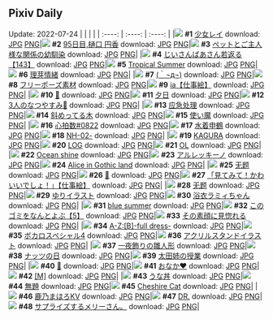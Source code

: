 ## Pixiv Daily
Update: 2022-07-24
|      |      |      |
| :----: | :----: | :----: |
|![](https://pixiv.microyu.workers.dev/c/240x480/img-master/img/2022/07/22/00/26/41/99896489_p0_master1200.jpg) **#1** [少女レイ](https://www.pixiv.net/artworks/99896489) download: [JPG](https://pixiv.microyu.workers.dev/img-original/img/2022/07/22/00/26/41/99896489_p0.jpg) [PNG](https://pixiv.microyu.workers.dev/img-original/img/2022/07/22/00/26/41/99896489_p0.png)|![](https://pixiv.microyu.workers.dev/c/240x480/img-master/img/2022/07/22/00/00/34/99895500_p0_master1200.jpg) **#2** [95日目,樋口 円香](https://www.pixiv.net/artworks/99895500) download: [JPG](https://pixiv.microyu.workers.dev/img-original/img/2022/07/22/00/00/34/99895500_p0.jpg) [PNG](https://pixiv.microyu.workers.dev/img-original/img/2022/07/22/00/00/34/99895500_p0.png)|![](https://pixiv.microyu.workers.dev/c/240x480/img-master/img/2022/07/22/00/00/30/99895483_p0_master1200.jpg) **#3** [ペットとご主人様な関係の幼馴染](https://www.pixiv.net/artworks/99895483) download: [JPG](https://pixiv.microyu.workers.dev/img-original/img/2022/07/22/00/00/30/99895483_p0.jpg) [PNG](https://pixiv.microyu.workers.dev/img-original/img/2022/07/22/00/00/30/99895483_p0.png)|
|![](https://pixiv.microyu.workers.dev/c/240x480/img-master/img/2022/07/23/10/56/46/99928488_p0_master1200.jpg) **#4** [じいさんばあさん若返る【143】](https://www.pixiv.net/artworks/99928488) download: [JPG](https://pixiv.microyu.workers.dev/img-original/img/2022/07/23/10/56/46/99928488_p0.jpg) [PNG](https://pixiv.microyu.workers.dev/img-original/img/2022/07/23/10/56/46/99928488_p0.png)|![](https://pixiv.microyu.workers.dev/c/240x480/img-master/img/2022/07/22/00/00/20/99895440_p0_master1200.jpg) **#5** [Tropical Summer](https://www.pixiv.net/artworks/99895440) download: [JPG](https://pixiv.microyu.workers.dev/img-original/img/2022/07/22/00/00/20/99895440_p0.jpg) [PNG](https://pixiv.microyu.workers.dev/img-original/img/2022/07/22/00/00/20/99895440_p0.png)|![](https://pixiv.microyu.workers.dev/c/240x480/img-master/img/2022/07/22/00/00/22/99895450_p0_master1200.jpg) **#6** [理芽情緒](https://www.pixiv.net/artworks/99895450) download: [JPG](https://pixiv.microyu.workers.dev/img-original/img/2022/07/22/00/00/22/99895450_p0.jpg) [PNG](https://pixiv.microyu.workers.dev/img-original/img/2022/07/22/00/00/22/99895450_p0.png)|
|![](https://pixiv.microyu.workers.dev/c/240x480/img-master/img/2022/07/22/09/40/47/99903072_p0_master1200.jpg) **#7** [(｀¬д¬)](https://www.pixiv.net/artworks/99903072) download: [JPG](https://pixiv.microyu.workers.dev/img-original/img/2022/07/22/09/40/47/99903072_p0.jpg) [PNG](https://pixiv.microyu.workers.dev/img-original/img/2022/07/22/09/40/47/99903072_p0.png)|![](https://pixiv.microyu.workers.dev/c/240x480/img-master/img/2022/07/22/10/51/10/99903808_p0_master1200.jpg) **#8** [フリーポーズ素材](https://www.pixiv.net/artworks/99903808) download: [JPG](https://pixiv.microyu.workers.dev/img-original/img/2022/07/22/10/51/10/99903808_p0.jpg) [PNG](https://pixiv.microyu.workers.dev/img-original/img/2022/07/22/10/51/10/99903808_p0.png)|![](https://pixiv.microyu.workers.dev/c/240x480/img-master/img/2022/07/22/00/00/10/99895380_p0_master1200.jpg) **#9** [ia【仕事絵】](https://www.pixiv.net/artworks/99895380) download: [JPG](https://pixiv.microyu.workers.dev/img-original/img/2022/07/22/00/00/10/99895380_p0.jpg) [PNG](https://pixiv.microyu.workers.dev/img-original/img/2022/07/22/00/00/10/99895380_p0.png)|
|![](https://pixiv.microyu.workers.dev/c/240x480/img-master/img/2022/07/22/00/00/25/99895465_p0_master1200.jpg) **#10** [🌊](https://www.pixiv.net/artworks/99895465) download: [JPG](https://pixiv.microyu.workers.dev/img-original/img/2022/07/22/00/00/25/99895465_p0.jpg) [PNG](https://pixiv.microyu.workers.dev/img-original/img/2022/07/22/00/00/25/99895465_p0.png)|![](https://pixiv.microyu.workers.dev/c/240x480/img-master/img/2022/07/22/00/00/05/99895354_p0_master1200.jpg) **#11** [夕日](https://www.pixiv.net/artworks/99895354) download: [JPG](https://pixiv.microyu.workers.dev/img-original/img/2022/07/22/00/00/05/99895354_p0.jpg) [PNG](https://pixiv.microyu.workers.dev/img-original/img/2022/07/22/00/00/05/99895354_p0.png)|![](https://pixiv.microyu.workers.dev/c/240x480/img-master/img/2022/07/23/00/20/32/99920336_p0_master1200.jpg) **#12** [3人のなつやすみ🌻](https://www.pixiv.net/artworks/99920336) download: [JPG](https://pixiv.microyu.workers.dev/img-original/img/2022/07/23/00/20/32/99920336_p0.jpg) [PNG](https://pixiv.microyu.workers.dev/img-original/img/2022/07/23/00/20/32/99920336_p0.png)|
|![](https://pixiv.microyu.workers.dev/c/240x480/img-master/img/2022/07/22/06/21/36/99901109_p0_master1200.jpg) **#13** [应急处理](https://www.pixiv.net/artworks/99901109) download: [JPG](https://pixiv.microyu.workers.dev/img-original/img/2022/07/22/06/21/36/99901109_p0.jpg) [PNG](https://pixiv.microyu.workers.dev/img-original/img/2022/07/22/06/21/36/99901109_p0.png)|![](https://pixiv.microyu.workers.dev/c/240x480/img-master/img/2022/07/22/00/00/07/99895372_p0_master1200.jpg) **#14** [斜めってる木](https://www.pixiv.net/artworks/99895372) download: [JPG](https://pixiv.microyu.workers.dev/img-original/img/2022/07/22/00/00/07/99895372_p0.jpg) [PNG](https://pixiv.microyu.workers.dev/img-original/img/2022/07/22/00/00/07/99895372_p0.png)|![](https://pixiv.microyu.workers.dev/c/240x480/img-master/img/2022/07/22/07/30/01/99901754_p0_master1200.jpg) **#15** [使い魔](https://www.pixiv.net/artworks/99901754) download: [JPG](https://pixiv.microyu.workers.dev/img-original/img/2022/07/22/07/30/01/99901754_p0.jpg) [PNG](https://pixiv.microyu.workers.dev/img-original/img/2022/07/22/07/30/01/99901754_p0.png)|
|![](https://pixiv.microyu.workers.dev/c/240x480/img-master/img/2022/07/22/14/12/09/99906543_p0_master1200.jpg) **#16** [心拍数#0822](https://www.pixiv.net/artworks/99906543) download: [JPG](https://pixiv.microyu.workers.dev/img-original/img/2022/07/22/14/12/09/99906543_p0.jpg) [PNG](https://pixiv.microyu.workers.dev/img-original/img/2022/07/22/14/12/09/99906543_p0.png)|![](https://pixiv.microyu.workers.dev/c/240x480/img-master/img/2022/07/22/00/00/16/99895419_p0_master1200.jpg) **#17** [水着申鶴](https://www.pixiv.net/artworks/99895419) download: [JPG](https://pixiv.microyu.workers.dev/img-original/img/2022/07/22/00/00/16/99895419_p0.jpg) [PNG](https://pixiv.microyu.workers.dev/img-original/img/2022/07/22/00/00/16/99895419_p0.png)|![](https://pixiv.microyu.workers.dev/c/240x480/img-master/img/2022/07/23/18/00/53/99936203_p0_master1200.jpg) **#18** [NH-02-](https://www.pixiv.net/artworks/99936203) download: [JPG](https://pixiv.microyu.workers.dev/img-original/img/2022/07/23/18/00/53/99936203_p0.jpg) [PNG](https://pixiv.microyu.workers.dev/img-original/img/2022/07/23/18/00/53/99936203_p0.png)|
|![](https://pixiv.microyu.workers.dev/c/240x480/img-master/img/2022/07/23/17/54/44/99936039_p0_master1200.jpg) **#19** [KAGURA](https://www.pixiv.net/artworks/99936039) download: [JPG](https://pixiv.microyu.workers.dev/img-original/img/2022/07/23/17/54/44/99936039_p0.jpg) [PNG](https://pixiv.microyu.workers.dev/img-original/img/2022/07/23/17/54/44/99936039_p0.png)|![](https://pixiv.microyu.workers.dev/c/240x480/img-master/img/2022/07/23/22/02/56/99903268_p0_master1200.jpg) **#20** [LOG](https://www.pixiv.net/artworks/99903268) download: [JPG](https://pixiv.microyu.workers.dev/img-original/img/2022/07/23/22/02/56/99903268_p0.jpg) [PNG](https://pixiv.microyu.workers.dev/img-original/img/2022/07/23/22/02/56/99903268_p0.png)|![](https://pixiv.microyu.workers.dev/c/240x480/img-master/img/2022/07/22/00/03/59/99895720_p0_master1200.jpg) **#21** [OL](https://www.pixiv.net/artworks/99895720) download: [JPG](https://pixiv.microyu.workers.dev/img-original/img/2022/07/22/00/03/59/99895720_p0.jpg) [PNG](https://pixiv.microyu.workers.dev/img-original/img/2022/07/22/00/03/59/99895720_p0.png)|
|![](https://pixiv.microyu.workers.dev/c/240x480/img-master/img/2022/07/22/03/10/43/99898720_p0_master1200.jpg) **#22** [Ocean shine](https://www.pixiv.net/artworks/99898720) download: [JPG](https://pixiv.microyu.workers.dev/img-original/img/2022/07/22/03/10/43/99898720_p0.jpg) [PNG](https://pixiv.microyu.workers.dev/img-original/img/2022/07/22/03/10/43/99898720_p0.png)|![](https://pixiv.microyu.workers.dev/c/240x480/img-master/img/2022/07/22/00/37/10/99896780_p0_master1200.jpg) **#23** [アルレッキーノ](https://www.pixiv.net/artworks/99896780) download: [JPG](https://pixiv.microyu.workers.dev/img-original/img/2022/07/22/00/37/10/99896780_p0.jpg) [PNG](https://pixiv.microyu.workers.dev/img-original/img/2022/07/22/00/37/10/99896780_p0.png)|![](https://pixiv.microyu.workers.dev/c/240x480/img-master/img/2022/07/23/00/00/30/99919541_p0_master1200.jpg) **#24** [Alice in Gothic land](https://www.pixiv.net/artworks/99919541) download: [JPG](https://pixiv.microyu.workers.dev/img-original/img/2022/07/23/00/00/30/99919541_p0.jpg) [PNG](https://pixiv.microyu.workers.dev/img-original/img/2022/07/23/00/00/30/99919541_p0.png)|
|![](https://pixiv.microyu.workers.dev/c/240x480/img-master/img/2022/07/23/06/08/09/99925222_p0_master1200.jpg) **#25** [无题](https://www.pixiv.net/artworks/99925222) download: [JPG](https://pixiv.microyu.workers.dev/img-original/img/2022/07/23/06/08/09/99925222_p0.jpg) [PNG](https://pixiv.microyu.workers.dev/img-original/img/2022/07/23/06/08/09/99925222_p0.png)|![](https://pixiv.microyu.workers.dev/c/240x480/img-master/img/2022/07/22/19/17/33/99911596_p0_master1200.jpg) **#26** [💚](https://www.pixiv.net/artworks/99911596) download: [JPG](https://pixiv.microyu.workers.dev/img-original/img/2022/07/22/19/17/33/99911596_p0.jpg) [PNG](https://pixiv.microyu.workers.dev/img-original/img/2022/07/22/19/17/33/99911596_p0.png)|![](https://pixiv.microyu.workers.dev/c/240x480/img-master/img/2022/07/22/00/00/05/99895357_p0_master1200.jpg) **#27** [「見てみて！かわいいでしょ！」【仕事絵】](https://www.pixiv.net/artworks/99895357) download: [JPG](https://pixiv.microyu.workers.dev/img-original/img/2022/07/22/00/00/05/99895357_p0.jpg) [PNG](https://pixiv.microyu.workers.dev/img-original/img/2022/07/22/00/00/05/99895357_p0.png)|
|![](https://pixiv.microyu.workers.dev/c/240x480/img-master/img/2022/07/22/17/04/25/99909120_p0_master1200.jpg) **#28** [无题](https://www.pixiv.net/artworks/99909120) download: [JPG](https://pixiv.microyu.workers.dev/img-original/img/2022/07/22/17/04/25/99909120_p0.jpg) [PNG](https://pixiv.microyu.workers.dev/img-original/img/2022/07/22/17/04/25/99909120_p0.png)|![](https://pixiv.microyu.workers.dev/c/240x480/img-master/img/2022/07/22/18/13/47/99910359_p0_master1200.jpg) **#29** [ゆりイラスト](https://www.pixiv.net/artworks/99910359) download: [JPG](https://pixiv.microyu.workers.dev/img-original/img/2022/07/22/18/13/47/99910359_p0.jpg) [PNG](https://pixiv.microyu.workers.dev/img-original/img/2022/07/22/18/13/47/99910359_p0.png)|![](https://pixiv.microyu.workers.dev/c/240x480/img-master/img/2022/07/22/19/41/44/99912130_p0_master1200.jpg) **#30** [浴衣ラミィちゃん](https://www.pixiv.net/artworks/99912130) download: [JPG](https://pixiv.microyu.workers.dev/img-original/img/2022/07/22/19/41/44/99912130_p0.jpg) [PNG](https://pixiv.microyu.workers.dev/img-original/img/2022/07/22/19/41/44/99912130_p0.png)|
|![](https://pixiv.microyu.workers.dev/c/240x480/img-master/img/2022/07/22/12/00/02/99904686_p0_master1200.jpg) **#31** [blue summer](https://www.pixiv.net/artworks/99904686) download: [JPG](https://pixiv.microyu.workers.dev/img-original/img/2022/07/22/12/00/02/99904686_p0.jpg) [PNG](https://pixiv.microyu.workers.dev/img-original/img/2022/07/22/12/00/02/99904686_p0.png)|![](https://pixiv.microyu.workers.dev/c/240x480/img-master/img/2022/07/23/12/43/47/99930314_p0_master1200.jpg) **#32** [このゴミをなんとよぶ【5】](https://www.pixiv.net/artworks/99930314) download: [JPG](https://pixiv.microyu.workers.dev/img-original/img/2022/07/23/12/43/47/99930314_p0.jpg) [PNG](https://pixiv.microyu.workers.dev/img-original/img/2022/07/23/12/43/47/99930314_p0.png)|![](https://pixiv.microyu.workers.dev/c/240x480/img-master/img/2022/07/23/00/22/08/99920387_p0_master1200.jpg) **#33** [その素顔に見惚れる](https://www.pixiv.net/artworks/99920387) download: [JPG](https://pixiv.microyu.workers.dev/img-original/img/2022/07/23/00/22/08/99920387_p0.jpg) [PNG](https://pixiv.microyu.workers.dev/img-original/img/2022/07/23/00/22/08/99920387_p0.png)|
|![](https://pixiv.microyu.workers.dev/c/240x480/img-master/img/2022/07/23/17/53/46/99936017_p0_master1200.jpg) **#34** [A-Z:[B]-full dress-](https://www.pixiv.net/artworks/99936017) download: [JPG](https://pixiv.microyu.workers.dev/img-original/img/2022/07/23/17/53/46/99936017_p0.jpg) [PNG](https://pixiv.microyu.workers.dev/img-original/img/2022/07/23/17/53/46/99936017_p0.png)|![](https://pixiv.microyu.workers.dev/c/240x480/img-master/img/2022/07/23/12/00/08/99929551_p0_master1200.jpg) **#35** [ボカロスペシャル4](https://www.pixiv.net/artworks/99929551) download: [JPG](https://pixiv.microyu.workers.dev/img-original/img/2022/07/23/12/00/08/99929551_p0.jpg) [PNG](https://pixiv.microyu.workers.dev/img-original/img/2022/07/23/12/00/08/99929551_p0.png)|![](https://pixiv.microyu.workers.dev/c/240x480/img-master/img/2022/07/23/01/59/02/99922517_p0_master1200.jpg) **#36** [アクリルスタンドイラスト](https://www.pixiv.net/artworks/99922517) download: [JPG](https://pixiv.microyu.workers.dev/img-original/img/2022/07/23/01/59/02/99922517_p0.jpg) [PNG](https://pixiv.microyu.workers.dev/img-original/img/2022/07/23/01/59/02/99922517_p0.png)|
|![](https://pixiv.microyu.workers.dev/c/240x480/img-master/img/2022/07/22/00/00/18/99895430_p0_master1200.jpg) **#37** [一夜飾りの雛人形](https://www.pixiv.net/artworks/99895430) download: [JPG](https://pixiv.microyu.workers.dev/img-original/img/2022/07/22/00/00/18/99895430_p0.jpg) [PNG](https://pixiv.microyu.workers.dev/img-original/img/2022/07/22/00/00/18/99895430_p0.png)|![](https://pixiv.microyu.workers.dev/c/240x480/img-master/img/2022/07/22/20/30/01/99913377_p0_master1200.jpg) **#38** [ナッツの日](https://www.pixiv.net/artworks/99913377) download: [JPG](https://pixiv.microyu.workers.dev/img-original/img/2022/07/22/20/30/01/99913377_p0.jpg) [PNG](https://pixiv.microyu.workers.dev/img-original/img/2022/07/22/20/30/01/99913377_p0.png)|![](https://pixiv.microyu.workers.dev/c/240x480/img-master/img/2022/07/22/16/47/02/99908815_p0_master1200.jpg) **#39** [太田姉の授業](https://www.pixiv.net/artworks/99908815) download: [JPG](https://pixiv.microyu.workers.dev/img-original/img/2022/07/22/16/47/02/99908815_p0.jpg) [PNG](https://pixiv.microyu.workers.dev/img-original/img/2022/07/22/16/47/02/99908815_p0.png)|
|![](https://pixiv.microyu.workers.dev/c/240x480/img-master/img/2022/07/23/09/53/28/99927585_p0_master1200.jpg) **#40** [🌹](https://www.pixiv.net/artworks/99927585) download: [JPG](https://pixiv.microyu.workers.dev/img-original/img/2022/07/23/09/53/28/99927585_p0.jpg) [PNG](https://pixiv.microyu.workers.dev/img-original/img/2022/07/23/09/53/28/99927585_p0.png)|![](https://pixiv.microyu.workers.dev/c/240x480/img-master/img/2022/07/22/16/46/31/99908809_p0_master1200.jpg) **#41** [おなか❤](https://www.pixiv.net/artworks/99908809) download: [JPG](https://pixiv.microyu.workers.dev/img-original/img/2022/07/22/16/46/31/99908809_p0.jpg) [PNG](https://pixiv.microyu.workers.dev/img-original/img/2022/07/22/16/46/31/99908809_p0.png)|![](https://pixiv.microyu.workers.dev/c/240x480/img-master/img/2022/07/23/17/53/19/99936010_p0_master1200.jpg) **#42** [[M]](https://www.pixiv.net/artworks/99936010) download: [JPG](https://pixiv.microyu.workers.dev/img-original/img/2022/07/23/17/53/19/99936010_p0.jpg) [PNG](https://pixiv.microyu.workers.dev/img-original/img/2022/07/23/17/53/19/99936010_p0.png)|
|![](https://pixiv.microyu.workers.dev/c/240x480/img-master/img/2022/07/23/20/30/00/99939565_p0_master1200.jpg) **#43** [うな丼](https://www.pixiv.net/artworks/99939565) download: [JPG](https://pixiv.microyu.workers.dev/img-original/img/2022/07/23/20/30/00/99939565_p0.jpg) [PNG](https://pixiv.microyu.workers.dev/img-original/img/2022/07/23/20/30/00/99939565_p0.png)|![](https://pixiv.microyu.workers.dev/c/240x480/img-master/img/2022/07/22/00/06/07/99895817_p0_master1200.jpg) **#44** [無題](https://www.pixiv.net/artworks/99895817) download: [JPG](https://pixiv.microyu.workers.dev/img-original/img/2022/07/22/00/06/07/99895817_p0.jpg) [PNG](https://pixiv.microyu.workers.dev/img-original/img/2022/07/22/00/06/07/99895817_p0.png)|![](https://pixiv.microyu.workers.dev/c/240x480/img-master/img/2022/07/23/00/00/41/99919491_p0_master1200.jpg) **#45** [Cheshire Cat](https://www.pixiv.net/artworks/99919491) download: [JPG](https://pixiv.microyu.workers.dev/img-original/img/2022/07/23/00/00/41/99919491_p0.jpg) [PNG](https://pixiv.microyu.workers.dev/img-original/img/2022/07/23/00/00/41/99919491_p0.png)|
|![](https://pixiv.microyu.workers.dev/c/240x480/img-master/img/2022/07/22/14/15/35/99906603_p0_master1200.jpg) **#46** [鹿乃まほろKV](https://www.pixiv.net/artworks/99906603) download: [JPG](https://pixiv.microyu.workers.dev/img-original/img/2022/07/22/14/15/35/99906603_p0.jpg) [PNG](https://pixiv.microyu.workers.dev/img-original/img/2022/07/22/14/15/35/99906603_p0.png)|![](https://pixiv.microyu.workers.dev/c/240x480/img-master/img/2022/07/23/17/55/16/99936050_p0_master1200.jpg) **#47** [DR.](https://www.pixiv.net/artworks/99936050) download: [JPG](https://pixiv.microyu.workers.dev/img-original/img/2022/07/23/17/55/16/99936050_p0.jpg) [PNG](https://pixiv.microyu.workers.dev/img-original/img/2022/07/23/17/55/16/99936050_p0.png)|![](https://pixiv.microyu.workers.dev/c/240x480/img-master/img/2022/07/22/16/57/23/99908975_p0_master1200.jpg) **#48** [サプライズするメリーさん。](https://www.pixiv.net/artworks/99908975) download: [JPG](https://pixiv.microyu.workers.dev/img-original/img/2022/07/22/16/57/23/99908975_p0.jpg) [PNG](https://pixiv.microyu.workers.dev/img-original/img/2022/07/22/16/57/23/99908975_p0.png)|
